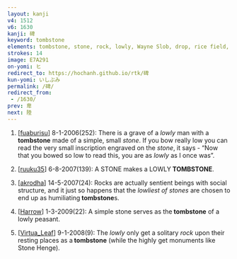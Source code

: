 ```yaml
---
layout: kanji
v4: 1512
v6: 1630
kanji: 碑
keyword: tombstone
elements: tombstone, stone, rock, lowly, Wayne Slob, drop, rice field, brains, cornucopia, ten, needle
strokes: 14
image: E7A291
on-yomi: ヒ
redirect_to: https://hochanh.github.io/rtk/碑
kun-yomi: いしぶみ
permalink: /碑/
redirect_from:
 - /1630/
prev: 卑
next: 陸
---
```


1) [<a href="http://kanji.koohii.com/profile/fuaburisu">fuaburisu</a>] 8-1-2006(252): There is a grave of a <em>lowly</em> man with a<strong> tombstone</strong> made of a simple, small <em>stone</em>. If you bow really low you can read the very small inscription engraved on the <em>stone</em>, it says - “Now that you bowed so low to read this, you are as <em>lowly</em> as I once was”.

2) [<a href="http://kanji.koohii.com/profile/ruuku35">ruuku35</a>] 6-8-2007(139): A STONE makes a LOWLY<strong> TOMBSTONE</strong>.

3) [<a href="http://kanji.koohii.com/profile/akrodha">akrodha</a>] 14-5-2007(24): Rocks are actually sentient beings with social structure, and it just so happens that the <em>lowliest of stones</em> are chosen to end up as humiliating<strong> tombstone</strong>s.

4) [<a href="http://kanji.koohii.com/profile/Harrow">Harrow</a>] 1-3-2009(22): A simple stone serves as the<strong> tombstone</strong> of a lowly peasant.

5) [<a href="http://kanji.koohii.com/profile/Virtua_Leaf">Virtua_Leaf</a>] 9-1-2008(9): The <em>lowly</em> only get a solitary <em>rock</em> upon their resting places as a<strong> tombstone</strong> (while the highly get monuments like Stone Henge).

